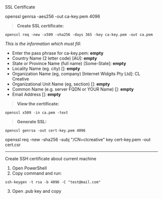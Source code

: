 SSL Certificate

openssl genrsa -aes256 -out ca-key.pem 4096

> **Create SSL certificate:**
```
openssl req -new -x509 -sha256 -days 365 -key ca-key.pem -out ca.pem
```

*This is the information which must fill:*
- Enter the pass phrase for ca-key.pem: **empty**
- Country Name (2 letter code) [AU]: **empty**
- State or Province Name (full name) [Some-State]: **empty**
- Locality Name (eg. city) []: **empty**
- Organization Name (eg, company) [Internet Widgits Pty Ltd]: CL Creative
- Organizational Unit Name (eg, section) []: **empty**
- Common Name (e.g. server FQDN or YOUR Name) []: **empty**
- Email Address []: **empty**

> **View the certificate:**
```
openssl x509 -in ca.pem -text
```

> **Generate SSL:**
```
openssl genrsa -out cert-key.pem 4096
```

openssl req -new -sha256 -subj "/CN=clcreative" key cert-key.pem -out cert.csr

---

Create SSH certificate about current machine

1. Open PowerShell
2. Copy command and run:
```
ssh-keygen -t rsa -b 4096 -C "test@mail.com"
```
3. Open .pub key and copy
